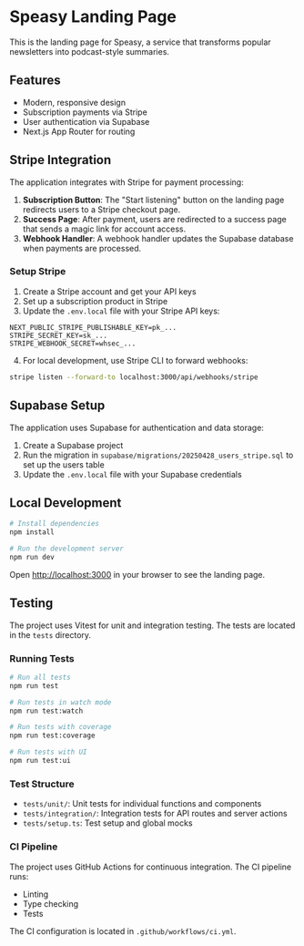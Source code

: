 # Speasy Landing Page

This is the landing page for Speasy, a service that transforms popular newsletters into podcast-style summaries.

## Features

- Modern, responsive design
- Subscription payments via Stripe
- User authentication via Supabase
- Next.js App Router for routing

## Stripe Integration

The application integrates with Stripe for payment processing:

1. **Subscription Button**: The "Start listening" button on the landing page redirects users to a Stripe checkout page.
2. **Success Page**: After payment, users are redirected to a success page that sends a magic link for account access.
3. **Webhook Handler**: A webhook handler updates the Supabase database when payments are processed.

### Setup Stripe

1. Create a Stripe account and get your API keys
2. Set up a subscription product in Stripe
3. Update the `.env.local` file with your Stripe API keys:

```
NEXT_PUBLIC_STRIPE_PUBLISHABLE_KEY=pk_...
STRIPE_SECRET_KEY=sk_...
STRIPE_WEBHOOK_SECRET=whsec_...
```

4. For local development, use Stripe CLI to forward webhooks:

```bash
stripe listen --forward-to localhost:3000/api/webhooks/stripe
```

## Supabase Setup

The application uses Supabase for authentication and data storage:

1. Create a Supabase project
2. Run the migration in `supabase/migrations/20250428_users_stripe.sql` to set up the users table
3. Update the `.env.local` file with your Supabase credentials

## Local Development

```bash
# Install dependencies
npm install

# Run the development server
npm run dev
```

Open [http://localhost:3000](http://localhost:3000) in your browser to see the landing page.

## Testing

The project uses Vitest for unit and integration testing. The tests are located in the `tests` directory.

### Running Tests

```bash
# Run all tests
npm run test

# Run tests in watch mode
npm run test:watch

# Run tests with coverage
npm run test:coverage

# Run tests with UI
npm run test:ui
```

### Test Structure

- `tests/unit/`: Unit tests for individual functions and components
- `tests/integration/`: Integration tests for API routes and server actions
- `tests/setup.ts`: Test setup and global mocks

### CI Pipeline

The project uses GitHub Actions for continuous integration. The CI pipeline runs:
- Linting
- Type checking
- Tests

The CI configuration is located in `.github/workflows/ci.yml`.
